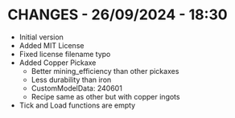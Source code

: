 # CHANGES - 26/09/2024 - 18:30

-   Initial version
-   Added MIT License
-   Fixed license filename typo
-   Added Copper Pickaxe
    -   Better mining_efficiency than other pickaxes
    -   Less durability than iron
    -   CustomModelData: 240601
    -   Recipe same as other but with copper ingots
-   Tick and Load functions are empty
